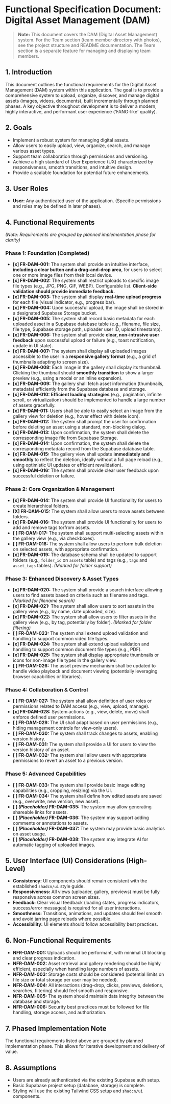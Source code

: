 # Functional Specification Document: Digital Asset Management (DAM)

> **Note:** This document covers the DAM (Digital Asset Management) system. For the Team section (team member directory with photos), see the project structure and README documentation. The Team section is a separate feature for managing and displaying team members.

## 1. Introduction

This document outlines the functional requirements for the Digital Asset Management (DAM) system within this application. The goal is to provide a comprehensive system to upload, organize, discover, and manage digital assets (images, videos, documents), built incrementally through planned phases. A key objective throughout development is to deliver a modern, highly interactive, and performant user experience ('FANG-like' quality).

## 2. Goals

*   Implement a robust system for managing digital assets.
*   Allow users to easily upload, view, organize, search, and manage various asset types.
*   Support team collaboration through permissions and versioning.
*   Achieve a high standard of User Experience (UX) characterized by responsiveness, smooth transitions, and intuitive design.
*   Provide a scalable foundation for potential future enhancements.

## 3. User Roles

*   **User:** Any authenticated user of the application. (Specific permissions and roles may be defined in later phases).

## 4. Functional Requirements

*(Note: Requirements are grouped by planned implementation phase for clarity)*

### Phase 1: Foundation (Completed)

*   **[x] FR-DAM-001:** The system shall provide an intuitive interface, **including a clear button and a drag-and-drop area**, for users to select one or more image files from their local device.
*   **[x] FR-DAM-002:** The system shall restrict uploads to specific image file types (e.g., JPG, PNG, GIF, WEBP). Configurable list. **Client-side validation should provide immediate feedback.**
*   **[x] FR-DAM-003:** The system shall display **real-time upload progress** for each file (visual indicator, e.g., progress bar).
*   **[x] FR-DAM-004:** Upon successful upload, the image shall be stored in a designated Supabase Storage bucket.
*   **[x] FR-DAM-005:** The system shall record basic metadata for each uploaded asset in a Supabase database table (e.g., filename, file size, file type, Supabase storage path, uploader user ID, upload timestamp).
*   **[x] FR-DAM-006:** The system shall provide **clear, non-intrusive user feedback** upon successful upload or failure (e.g., toast notification, update in UI state).
*   **[x] FR-DAM-007:** The system shall display all uploaded images accessible to the user in a **responsive gallery format** (e.g., a grid of thumbnails adapting to screen size).
*   **[x] FR-DAM-008:** Each image in the gallery shall display its thumbnail. Clicking the thumbnail should **smoothly transition** to show a larger preview (e.g., using a modal or an inline expansion).
*   **[x] FR-DAM-009:** The gallery shall fetch asset information (thumbnails, metadata) efficiently from the Supabase database and storage.
*   **[x] FR-DAM-010:** **Efficient loading strategies** (e.g., pagination, infinite scroll, or virtualization) should be implemented to handle a large number of assets gracefully.
*   **[x] FR-DAM-011:** Users shall be able to easily select an image from the gallery view for deletion (e.g., hover effect with delete icon).
*   **[x] FR-DAM-012:** The system shall prompt the user for confirmation before deleting an asset using a standard, non-blocking dialog.
*   **[x] FR-DAM-013:** Upon confirmation, the system shall delete the corresponding image file from Supabase Storage.
*   **[x] FR-DAM-014:** Upon confirmation, the system shall delete the corresponding metadata record from the Supabase database table.
*   **[x] FR-DAM-015:** The gallery view shall update **immediately and smoothly** to reflect the deletion, ideally without a full page reload (e.g., using optimistic UI updates or efficient revalidation).
*   **[x] FR-DAM-016:** The system shall provide clear user feedback upon successful deletion or failure.

### Phase 2: Core Organization & Management
*   **[x] FR-DAM-014:** The system shall provide UI functionality for users to create hierarchical folders.
*   **[X] FR-DAM-015:** The system shall allow users to move assets between folders.
*   **[x] FR-DAM-016:** The system shall provide UI functionality for users to add and remove tags to/from assets.
*   **[ ] FR-DAM-017:** The system shall support multi-selecting assets within the gallery view (e.g., via checkboxes).
*   **[ ] FR-DAM-018:** The system shall allow users to perform bulk deletion on selected assets, with appropriate confirmation.
*   **[x] FR-DAM-019:** The database schema shall be updated to support folders (e.g., `folder_id` on `assets` table) and tags (e.g., `tags` and `asset_tags` tables). *(Marked for folder support)*

### Phase 3: Enhanced Discovery & Asset Types
*   **[x] FR-DAM-020:** The system shall provide a search interface allowing users to find assets based on criteria such as filename and tags. *(Marked for filename search)*
*   **[x] FR-DAM-021:** The system shall allow users to sort assets in the gallery view (e.g., by name, date uploaded, size).
*   **[x] FR-DAM-022:** The system shall allow users to filter assets in the gallery view (e.g., by tag, potentially by folder). *(Marked for folder filtering)*
*   **[ ] FR-DAM-023:** The system shall extend upload validation and handling to support common video file types.
*   **[x] FR-DAM-024:** The system shall extend upload validation and handling to support common document file types (e.g., PDF).
*   **[x] FR-DAM-025:** The system shall display appropriate thumbnails or icons for non-image file types in the gallery view.
*   **[ ] FR-DAM-026:** The asset preview mechanism shall be updated to handle video playback and document viewing (potentially leveraging browser capabilities or libraries).

### Phase 4: Collaboration & Control
*   **[ ] FR-DAM-027:** The system shall allow definition of user roles or permissions related to DAM access (e.g., view, upload, manage).
*   **[x] FR-DAM-028:** System actions (e.g., view, delete, move) shall enforce defined user permissions.
*   **[ ] FR-DAM-029:** The UI shall adapt based on user permissions (e.g., hiding management controls for view-only users).
*   **[ ] FR-DAM-030:** The system shall track changes to assets, enabling version history.
*   **[ ] FR-DAM-031:** The system shall provide a UI for users to view the version history of an asset.
*   **[ ] FR-DAM-032:** The system shall allow users with appropriate permissions to revert an asset to a previous version.

### Phase 5: Advanced Capabilities
*   **[ ] FR-DAM-033:** The system shall provide basic image editing capabilities (e.g., cropping, resizing) via the UI.
*   **[ ] FR-DAM-034:** The system shall define how edited assets are saved (e.g., overwrite, new version, new asset).
*   **[ ] *(Placeholder)* FR-DAM-035:** The system may allow generating shareable links for assets.
*   **[ ] *(Placeholder)* FR-DAM-036:** The system may support adding comments or annotations to assets.
*   **[ ] *(Placeholder)* FR-DAM-037:** The system may provide basic analytics on asset usage.
*   **[ ] *(Placeholder)* FR-DAM-038:** The system may integrate AI for automatic tagging of uploaded images.

## 5. User Interface (UI) Considerations (High-Level)

*   **Consistency:** UI components should remain consistent with the established `shadcn/ui` style guide.
*   **Responsiveness:** All views (uploader, gallery, previews) must be fully responsive across common screen sizes.
*   **Feedback:** Clear visual feedback (loading states, progress indicators, success/error messages) is required for all user interactions.
*   **Smoothness:** Transitions, animations, and updates should feel smooth and avoid jarring page reloads where possible.
*   **Accessibility:** UI elements should follow accessibility best practices.

## 6. Non-Functional Requirements

*   **NFR-DAM-001:** Uploads should be performant, with minimal UI blocking and clear progress indication.
*   **NFR-DAM-002:** Asset retrieval and gallery rendering should be highly efficient, especially when handling large numbers of assets.
*   **NFR-DAM-003:** Storage costs should be considered (potential limits on file size or total storage per user may be needed).
*   **NFR-DAM-004:** All interactions (drag-drop, clicks, previews, deletions, searches, filtering) should feel smooth and responsive.
*   **NFR-DAM-005:** The system should maintain data integrity between the database and storage.
*   **NFR-DAM-006:** Security best practices must be followed for file handling, storage access, and authorization.

## 7. Phased Implementation Note

The functional requirements listed above are grouped by planned implementation phase. This allows for iterative development and delivery of value.

## 8. Assumptions

*   Users are already authenticated via the existing Supabase auth setup.
*   Basic Supabase project setup (database, storage) is complete.
*   Styling will use the existing Tailwind CSS setup and `shadcn/ui` components. 